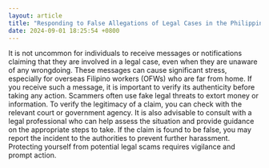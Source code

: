 ```yaml
---
layout: article
title: "Responding to False Allegations of Legal Cases in the Philippines"
date: 2024-09-01 18:25:54 +0800
---
```


<p>It is not uncommon for individuals to receive messages or notifications claiming that they are involved in a legal case, even when they are unaware of any wrongdoing. These messages can cause significant stress, especially for overseas Filipino workers (OFWs) who are far from home. If you receive such a message, it is important to verify its authenticity before taking any action. Scammers often use fake legal threats to extort money or information. To verify the legitimacy of a claim, you can check with the relevant court or government agency. It is also advisable to consult with a legal professional who can help assess the situation and provide guidance on the appropriate steps to take. If the claim is found to be false, you may report the incident to the authorities to prevent further harassment. Protecting yourself from potential legal scams requires vigilance and prompt action.</p>